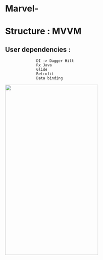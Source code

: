 # Marvel-

# Structure : MVVM 

## User dependencies : 
                  DI -> Dagger Hilt
                  Rx Java 
                  Glide 
                  Retrofit 
                  Data binding
                  
<img src="https://user-images.githubusercontent.com/25991597/205527085-7998a7f5-c2cd-4fd2-ba98-2b50bfb564f9.jpg"  width="300" height="550"   />

